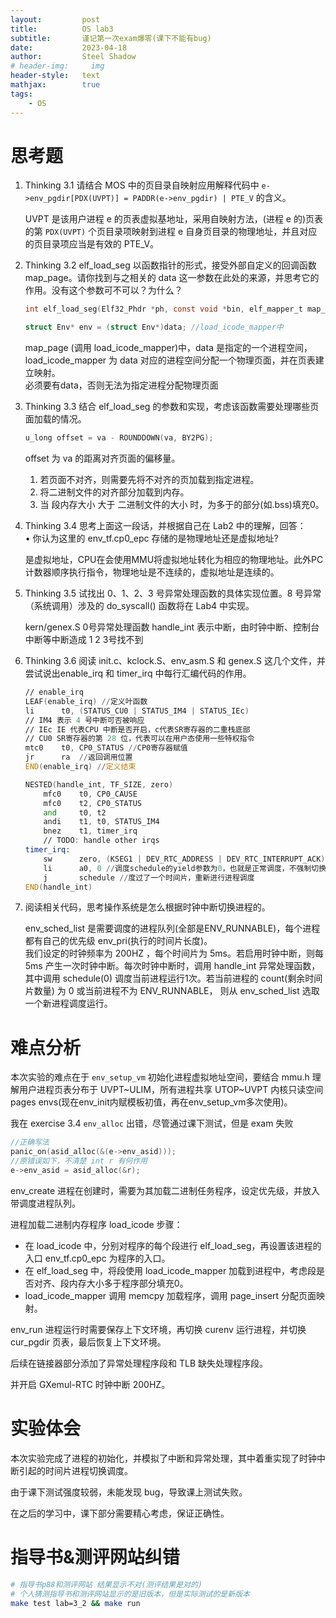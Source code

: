 ```yaml
---
layout:         post
title:          OS lab3
subtitle:       谨记第一次exam爆零(课下不能有bug)
date:           2023-04-18
author:         Steel Shadow
# header-img:     img
header-style:   text
mathjax:        true
tags:
    - OS
---
```


# 思考题

1. Thinking 3.1 请结合 MOS 中的页目录自映射应用解释代码中 
`e->env_pgdir[PDX(UVPT)] = PADDR(e->env_pgdir) | PTE_V` 的含义。

    UVPT 是该用户进程 e 的页表虚拟基地址，采用自映射方法，(进程 e 的)页表的第 `PDX(UVPT)` 个页目录项映射到进程 e 自身页目录的物理地址，并且对应的页目录项应当是有效的 PTE_V。

2. Thinking 3.2 elf_load_seg 以函数指针的形式，接受外部自定义的回调函数 map_page。请你找到与之相关的 data 这一参数在此处的来源，并思考它的作用。没有这个参数可不可以？为什么？

    ```c
    int elf_load_seg(Elf32_Phdr *ph, const void *bin, elf_mapper_t map_page, void *data);

    struct Env* env = (struct Env*)data; //load_icode_mapper中
    ```

    map_page (调用 load_icode_mapper)中，data 是指定的一个进程空间， load_icode_mapper 为 data 对应的进程空间分配一个物理页面，并在页表建立映射。  
    必须要有data，否则无法为指定进程分配物理页面

3. Thinking 3.3 结合 elf_load_seg 的参数和实现，考虑该函数需要处理哪些页面加载的情况。
    
    ```c
	u_long offset = va - ROUNDDOWN(va, BY2PG);
    ```
    offset 为 va 的距离对齐页面的偏移量。  
    1. 若页面不对齐，则需要先将不对齐的页加载到指定进程。  
    2. 将二进制文件的对齐部分加载到内存。
    3. 当 段内存大小 大于 二进制文件的大小 时，为多于的部分(如.bss)填充0。

4. Thinking 3.4 思考上面这一段话，并根据自己在 Lab2 中的理解，回答：  
• 你认为这里的 env_tf.cp0_epc 存储的是物理地址还是虚拟地址?

    是虚拟地址，CPU在会使用MMU将虚拟地址转化为相应的物理地址。此外PC计数器顺序执行指令，物理地址是不连续的，虚拟地址是连续的。

5. Thinking 3.5 试找出 0、1、2、3 号异常处理函数的具体实现位置。8 号异常（系统调用）涉及的 do_syscall() 函数将在 Lab4 中实现。 

    kern/genex.S 0号异常处理函数 handle_int 表示中断，由时钟中断、控制台中断等中断造成
    1 2 3号找不到

6. Thinking 3.6 阅读 init.c、kclock.S、env_asm.S 和 genex.S 这几个文件，并尝试说出enable_irq 和 timer_irq 中每行汇编代码的作用。 

    ```asm
    // enable_irq
    LEAF(enable_irq) //定义叶函数
    li      t0, (STATUS_CU0 | STATUS_IM4 | STATUS_IEc)
    // IM4 表示 4 号中断可否被响应
    // IEc IE 代表CPU 中断是否开启，c代表SR寄存器的二重栈底部
    // CU0 SR寄存器的第 28 位，代表可以在用户态使用一些特权指令
    mtc0    t0, CP0_STATUS //CP0寄存器赋值
    jr      ra  //返回调用位置
    END(enable_irq) //定义结束

    NESTED(handle_int, TF_SIZE, zero)
        mfc0    t0, CP0_CAUSE
        mfc0    t2, CP0_STATUS
        and     t0, t2
        andi    t1, t0, STATUS_IM4
        bnez    t1, timer_irq
        // TODO: handle other irqs
    timer_irq:
        sw      zero, (KSEG1 | DEV_RTC_ADDRESS | DEV_RTC_INTERRUPT_ACK) //写此地址响应时钟中断
        li      a0, 0 //调度schedule的yield参数为0，也就是正常调度，不强制切换当前进程
        j       schedule //度过了一个时间片，重新进行进程调度
    END(handle_int)
    ```

7. 阅读相关代码，思考操作系统是怎么根据时钟中断切换进程的。 

    env_sched_list 是需要调度的进程队列(全部是ENV_RUNNABLE)，每个进程都有自己的优先级 env_pri(执行的时间片长度)。  
    我们设定的时钟频率为 200HZ ，每个时间片为 5ms。若启用时钟中断，则每 5ms 产生一次时钟中断。每次时钟中断时，调用 handle_int 异常处理函数，其中调用 schedule(0) 调度当前进程运行1次。若当前进程的 count(剩余时间片数量) 为 0 或当前进程不为 ENV_RUNNABLE， 则从 env_sched_list 选取一个新进程调度运行。

# 难点分析

本次实验的难点在于 `env_setup_vm` 初始化进程虚拟地址空间，要结合 mmu.h 理解用户进程页表分布于 UVPT~ULIM，所有进程共享 UTOP~UVPT 内核只读空间 pages envs(现在env_init内赋模板初值，再在env_setup_vm多次使用)。

我在 exercise 3.4 `env_alloc` 出错，尽管通过课下测试，但是 exam 失败
```c
//正确写法
panic_on(asid_alloc(&(e->env_asid)));
//原错误如下，不清楚 int r 有何作用
e->env_asid = asid_alloc(&r);
```
env_create 进程在创建时，需要为其加载二进制任务程序，设定优先级，并放入带调度进程队列。

进程加载二进制内存程序 load_icode 步骤：
+ 在 load_icode 中，分别对程序的每个段进行 elf_load_seg，再设置该进程的入口 env_tf.cp0_epc 为程序的入口。
+ 在 elf_load_seg 中，将段使用 load_icode_mapper 加载到进程中，考虑段是否对齐、段内存大小多于程序部分填充0。
+ load_icode_mapper 调用 memcpy 加载程序，调用 page_insert 分配页面映射。

env_run 进程运行时需要保存上下文环境，再切换 curenv 运行进程，并切换 cur_pgdir 页表，最后恢复上下文环境。

后续在链接器部分添加了异常处理程序段和 TLB 缺失处理程序段。

并开启 GXemul-RTC 时钟中断 200HZ。

# 实验体会

本次实验完成了进程的初始化，并模拟了中断和异常处理，其中着重实现了时钟中断引起的时间片进程切换调度。

由于课下测试强度较弱，未能发现 bug，导致课上测试失败。

在之后的学习中，课下部分需要精心考虑，保证正确性。

# 指导书&测评网站纠错

```bash
# 指导书p88和测评网站 结果显示不对(测评结果是对的)
# 个人猜测指导书和测评网站显示的是旧版本，但是实际测试的是新版本
make test lab=3_2 && make run
```
